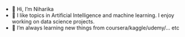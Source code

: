 - 👋 Hi, I’m Niharika
- 👀 I like topics in Artificial Intelligence and machine learning. I enjoy working on data science projects.
- 🌱 I’m always learning new things from coursera/kaggle/udemy/... etc



<!---
nkaria1/nkaria1 is a ✨ special ✨ repository because its `README.md` (this file) appears on your GitHub profile.
You can click the Preview link to take a look at your changes.
--->

